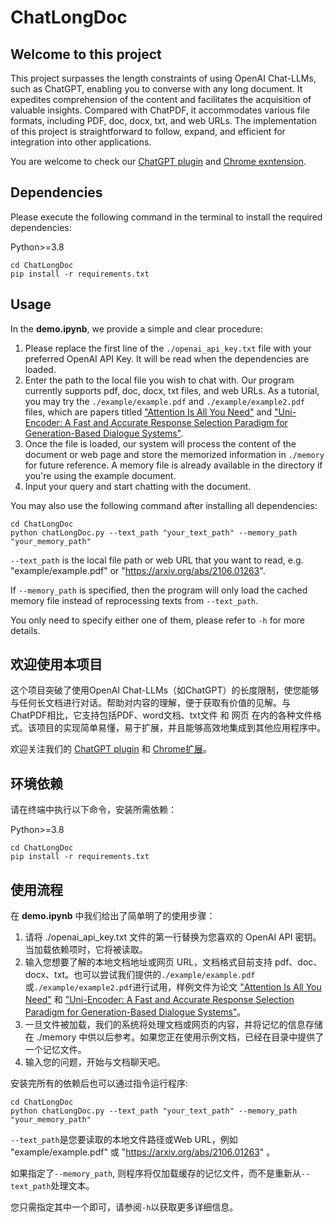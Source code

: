 # ChatLongDoc

## Welcome to this project

This project surpasses the length constraints of using OpenAI Chat-LLMs, such as ChatGPT, enabling you to converse with any long document. It expedites comprehension of the content and facilitates the acquisition of valuable insights. Compared with ChatPDF, it accommodates various file formats, including PDF, doc, docx, txt, and web URLs. The implementation of this project is straightforward to follow, expand, and efficient for integration into other applications.

You are welcome to check our [ChatGPT plugin](https://chat.openai.com/?model=gpt-4-plugins) and [Chrome exntension](https://www.webpilot.ai/).

## Dependencies

Please execute the following command in the terminal to install the required dependencies:

Python>=3.8

```shell
cd ChatLongDoc
pip install -r requirements.txt
```

## Usage

In the **demo.ipynb**, we provide a simple and clear procedure:

1. Please replace the first line of the `./openai_api_key.txt` file with your preferred OpenAI API Key. It will be read when the dependencies are loaded.
2. Enter the path to the local file you wish to chat with. Our program currently supports pdf, doc, docx, txt files, and web URLs. As a tutorial, you may try the `./example/example.pdf` and `./example/example2.pdf` files, which are papers titled ["Attention Is All You Need"](https://arxiv.org/abs/1706.03762) and ["Uni-Encoder: A Fast and Accurate Response Selection Paradigm for Generation-Based Dialogue Systems"](https://arxiv.org/abs/2106.01263).
3. Once the file is loaded, our system will process the content of the document or web page and store the memorized information in `./memory` for future reference. A memory file is already available in the directory if you're using the example document.
4. Input your query and start chatting with the document.

You may also use the following command after installing all dependencies:
```shell
cd ChatLongDoc
python chatLongDoc.py --text_path "your_text_path" --memory_path "your_memory_path"
```
`--text_path` is the local file path or web URL that you want to read, e.g. "example/example.pdf" or "https://arxiv.org/abs/2106.01263".

If `--memory_path` is specified, then the program will only load the cached memory file instead of reprocessing texts from `--text_path`.

You only need to specify either one of them, please refer to `-h` for more details.

## 欢迎使用本项目

这个项目突破了使用OpenAI Chat-LLMs（如ChatGPT）的长度限制，使您能够与任何长文档进行对话。帮助对内容的理解，便于获取有价值的见解。与ChatPDF相比，它支持包括PDF、word文档、txt文件 和 网页 在内的各种文件格式。该项目的实现简单易懂，易于扩展，并且能够高效地集成到其他应用程序中。

欢迎关注我们的 [ChatGPT plugin](https://chat.openai.com/?model=gpt-4-plugins) 和 [Chrome扩展](https://www.webpilot.ai/)。

## 环境依赖

请在终端中执行以下命令，安装所需依赖：

Python>=3.8

```shell
cd ChatLongDoc
pip install -r requirements.txt
```

## 使用流程

在 **demo.ipynb** 中我们给出了简单明了的使用步骤：

1. 请将 ./openai_api_key.txt 文件的第一行替换为您喜欢的 OpenAI API 密钥。当加载依赖项时，它将被读取。
2. 输入您想要了解的本地文档地址或网页 URL，文档格式目前支持 pdf、doc、docx、txt。也可以尝试我们提供的`./example/example.pdf`或`./example/example2.pdf`进行试用，样例文件为论文 ["Attention Is All You Need"](https://arxiv.org/abs/1706.03762) 和 ["Uni-Encoder: A Fast and Accurate Response Selection Paradigm for Generation-Based Dialogue Systems"](https://arxiv.org/abs/2106.01263)。
3. 一旦文件被加载，我们的系统将处理文档或网页的内容，并将记忆的信息存储在 ./memory 中供以后参考。如果您正在使用示例文档，已经在目录中提供了一个记忆文件。
4. 输入您的问题，开始与文档聊天吧。

安装完所有的依赖后也可以通过指令运行程序:
```shell
cd ChatLongDoc
python chatLongDoc.py --text_path "your_text_path" --memory_path "your_memory_path"
```
`--text_path`是您要读取的本地文件路径或Web URL，例如 "example/example.pdf" 或 "https://arxiv.org/abs/2106.01263" 。

如果指定了`--memory_path`, 则程序将仅加载缓存的记忆文件，而不是重新从`--text_path`处理文本。

您只需指定其中一个即可，请参阅`-h`以获取更多详细信息。
